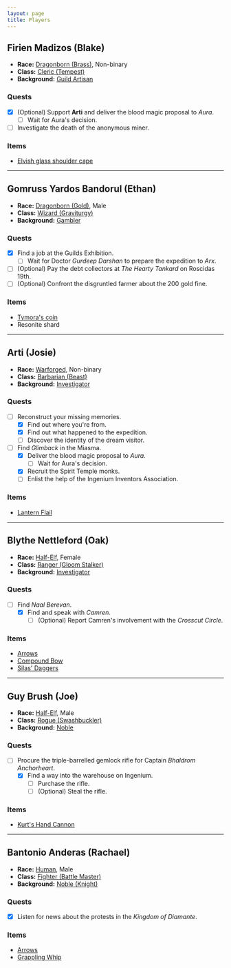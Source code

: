 ```yaml
---
layout: page
title: Players
---
```


## **Firien Madizos (Blake)**

- **Race:** [Dragonborn (Brass)](https://2014.5e.tools/races.html#dragonborn%20(metallic)_ftd), Non-binary
- **Class:** [Cleric (Tempest)](https://2014.5e.tools/classes.html#cleric_phb,state:sub-tempest-phb=b1)
- **Background:** [Guild Artisan](https://2014.5e.tools/backgrounds.html#guild%20artisan_phb)

### Quests

- [x] (Optional) Support **Arti** and deliver the blood magic proposal to *Aura*.
  - [ ] Wait for Aura's decision.
- [ ] Investigate the death of the anonymous miner.

### Items

- [Elvish glass shoulder cape](items#elvish-glass-shoulder-cape)

---

## **Gomruss Yardos Bandorul (Ethan)**

- **Race:** [Dragonborn (Gold)](https://2014.5e.tools/races.html#dragonborn%20(metallic)_ftd), Male
- **Class:** [Wizard (Graviturgy)](https://2014.5e.tools/classes.html#wizard_phb,state:sub-graviturgy-egw=b1)
- **Background:** [Gambler](https://2014.5e.tools/backgrounds.html#gambler_ai)

### Quests

- [x] Find a job at the Guilds Exhibition.
  - [ ] Wait for Doctor *Gurdeep Darshan* to prepare the expedition to *Arx*.
- [ ] (Optional) Pay the debt collectors at *The Hearty Tankard* on Roscidas 19th.
- [ ] (Optional) Confront the disgruntled farmer about the 200 gold fine.

### Items

- [Tymora's coin](items#tymoras-coin)
- Resonite shard

---

## **Arti (Josie)**

- **Race:** [Warforged](https://2014.5e.tools/races.html#warforged_erlw), Non-binary
- **Class:** [Barbarian (Beast)](https://2014.5e.tools/classes.html#barbarian_phb,state:sub-beast-tce=b1)
- **Background:** [Investigator](https://2014.5e.tools/backgrounds.html#investigator_vrgr)

### Quests

- [ ] Reconstruct your missing memories.
  - [x] Find out where you're from.
  - [x] Find out what happened to the expedition.
  - [ ] Discover the identity of the dream visitor.
- [ ] Find *Glimback* in the Miasma.
  - [x] Deliver the blood magic proposal to *Aura*.
    - [ ] Wait for Aura's decision.
  - [x] Recruit the Spirit Temple monks.
  - [ ] Enlist the help of the Ingenium Inventors Association.

### Items

- [Lantern Flail](items#lantern-flail)

---

## **Blythe Nettleford (Oak)**

- **Race:** [Half-Elf](https://2014.5e.tools/races.html#half-elf_phb), Female
- **Class:** [Ranger (Gloom Stalker)](https://2014.5e.tools/classes.html#ranger_phb,state:sub-gloom-stalker-xge=b1)
- **Background:** [Investigator](https://2014.5e.tools/backgrounds.html#investigator_vrgr)

### Quests

- [ ] Find *Naal Berevan*.
  - [x] Find and speak with *Camren*.
    - [ ] (Optional) Report Camren's involvement with the *Crosscut Circle*.

### Items

- [Arrows](items#arrows-and-bolts)
- [Compound Bow](items#compound-bow)
- [Silas' Daggers](items#poison-blade-of-the-ambitious-assassin)

---

## **Guy Brush (Joe)**

- **Race:** [Half-Elf](https://2014.5e.tools/races.html#half-elf_phb), Male
- **Class:** [Rogue (Swashbuckler)](https://2014.5e.tools/classes.html#rogue_phb,state:sub-swashbuckler-xge=b1)
- **Background:** [Noble](https://2014.5e.tools/backgrounds.html#noble_phb)

### Quests

- [ ] Procure the triple-barrelled gemlock rifle for Captain *Bhaldrom Anchorheart*.
  - [x] Find a way into the warehouse on Ingenium.
    - [ ] Purchase the rifle.
    - [ ] (Optional) Steal the rifle.

### Items

- [Kurt's Hand Cannon](items#hand-cannon)

---

## **Bantonio Anderas (Rachael)**

- **Race:** [Human](https://2014.5e.tools/races.html#human_phb), Male
- **Class:** [Fighter (Battle Master)](https://2014.5e.tools/classes.html#fighter_phb,state:sub-battle-master-phb=b1)
- **Background:** [Noble (Knight)](https://2014.5e.tools/backgrounds.html#variant%20noble%20(knight)_phb)

### Quests

- [x] Listen for news about the protests in the *Kingdom of Diamante*.

### Items

- [Arrows](items#arrows-and-bolts)
- [Grappling Whip](items#grappling-whip)
